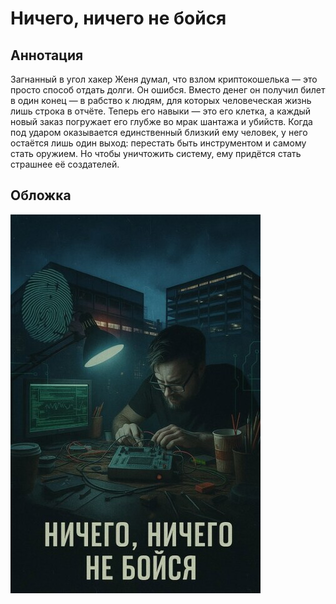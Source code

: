 # Ничего, ничего не бойся

## Аннотация

Загнанный в угол хакер Женя думал, что взлом криптокошелька — это просто способ отдать долги. Он ошибся. Вместо денег он получил билет в один конец — в рабство к людям, для которых человеческая жизнь лишь строка в отчёте. Теперь его навыки — это его клетка, а каждый новый заказ погружает его глубже во мрак шантажа и убийств. Когда под ударом оказывается единственный близкий ему человек, у него остаётся лишь один выход: перестать быть инструментом и самому стать оружием. Но чтобы уничтожить систему, ему придётся стать страшнее её создателей.

## Обложка

![Обложка](cover.jpg)
